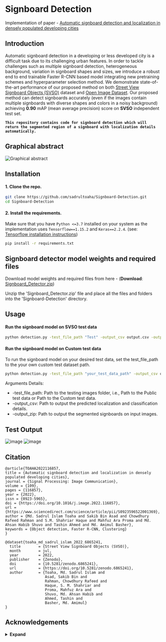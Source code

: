 # Signboard Detection 
Implementation of paper - [Automatic signboard detection and localization in densely populated developing cities](https://www.sciencedirect.com/science/article/abs/pii/S0923596522001369#preview-section-references)

## Introduction

Automatic signboard detection in a developing or less developed city is a difficult task due to its challenging urban features. In order to tackle challenges such as multiple signboard detection, heterogeneous background, variation in signboard shapes and sizes, we introduce a robust end to end trainable Faster R-CNN based model integrating new pretraining schemes and hyperparameter selection method. We demonstrate state-of-the-art performance of our proposed method on both [Street View Signboard Objects (SVSO)](https://zenodo.org/record/6865241) dataset and [Open Image Dataset](https://storage.googleapis.com/openimages/web/download.html). Our proposed method can detect signboards accurately (even if the images contain multiple signboards with diverse shapes and colors in a noisy background) achieving **0.90** mAP (mean average precision) score on **SVSO** independent test set.

**`This repository contains code for signboard detection which will return the segmented region of a signboard with localization details automatically.`**

## Graphical abstract
![Graphical abstract](https://user-images.githubusercontent.com/16709991/218386949-d81448df-deb3-4822-acd4-c4629fcf0c76.jpg)


## Installation

#### 1. Clone the repo.
```bash
git clone https://github.com/sadrultoaha/Signboard-Detection.git
cd Signboard-Detection
```

#### 2. Install the requirements.
Make sure that you have `Python <=3.7` installed on your system as the implementation uses `Tensorflow==1.15.2` and `Keras==2.2.4`. (see: [Tensorflow installation instructions](https://www.tensorflow.org/install))
```bash
pip install -r requirements.txt
```

## Signboard detector model weights and required files

Download model weights and required files from here - (**Download**: [Signboard_Detector.zip](https://drive.google.com/file/d/1Jcq6vEbAiJU9B0YVlQEMKhnIPdM-aThI/view?usp=share_link))

Unzip the 'Signboard_Detector.zip' file and place all the files and folders into the 'Signboard-Detection' directory.

## Usage

#### Run the signboard model on SVSO test data
```bash
python detection.py -test_file_path "Test" -output_csv output.csv -output_zip result.zip
```
#### Run the signboard model on Custom test data
To run the signboard model on your desired test data, set the test_file_path to the your own custom test dataset path.
```bash
python detection.py -test_file_path "your_test_data_path" -output_csv output.csv -output_zip result.zip
```

Arguments Details:
* -test_file_path: Path to the testing images folder, i.e., Path to the Public test data or Path to the Custom test data.
* -output_csv: Path to output the predicted localization and classification details.
* -output_zip: Path to output the segmented signboards on input images.

## Test Output
![image](https://user-images.githubusercontent.com/16709991/100400796-e1ac1e00-3081-11eb-9f15-7ab4d400514d.png)
![image](https://user-images.githubusercontent.com/16709991/100403087-13c07e80-3088-11eb-821f-ad88419293d8.png)


## Citation

```
@article{TOAHA2022116857,
title = {Automatic signboard detection and localization in densely populated developing cities},
journal = {Signal Processing: Image Communication},
volume = {109},
pages = {116857},
year = {2022},
issn = {0923-5965},
doi = {https://doi.org/10.1016/j.image.2022.116857},
url = {https://www.sciencedirect.com/science/article/pii/S0923596522001369},
author = {Md. Sadrul Islam Toaha and Sakib Bin Asad and Chowdhury Rafeed Rahman and S.M. Shahriar Haque and Mahfuz Ara Proma and Md. Ahsan Habib Shuvo and Tashin Ahmed and Md. Amimul Basher},
keywords = {Object detection, Faster R-CNN, Clustering}
}

@dataset{toaha_md_sadrul_islam_2022_6865241,
  title        = {Street View Signboard Objects (SVSO)},
  month        = jul,
  year         = 2022,
  publisher    = {Zenodo},
  doi          = {10.5281/zenodo.6865241},
  url          = {https://doi.org/10.5281/zenodo.6865241},
  author       = {Toaha, Md. Sadrul Islam and
                  Asad, Sakib Bin and
                  Rahman, Chowdhury Rafeed and
                  Haque, S. M. Shahriar and
                  Proma, Mahfuz Ara and
                  Shuvo, Md. Ahsan Habib and
                  Ahmed, Tashin and
                  Basher, Md. Amimul}
}

```


## Acknowledgements

<details><summary> <b>Expand</b> </summary>

* [https://github.com/rbgirshick/py-faster-rcnn](https://github.com/rbgirshick/py-faster-rcnn)
* [https://github.com/yhenon/keras-frcnn](https://github.com/yhenon/keras-frcnn)
* [https://github.com/kbardool/Keras-frcnn](https://github.com/kbardool/Keras-frcnn)
    
</details>
